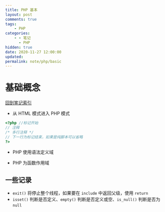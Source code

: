 ```yaml
---
title: PHP 基本
layout: post
comments: true
tags:
    - PHP
categories:
    - - 笔记
      - PHP
hidden: true
date: 2020-11-27 12:00:00
updated:
permalink: note/php/basic
---
```


# 基础概念

[回到笔记索引](note/php/index)

-   从 HTML 模式进入 PHP 模式

```PHP
<?php //标记开始
// 注释
/* 多行注释 */
// 下一行为标记结束，如果是纯脚本可以省略
?>
```

-   PHP 使用语法定义域

-   PHP 为函数作用域

## 一些记录

-   `exit()` 将停止整个线程，如果要在 `include` 中返回父级，使用 `return`
-   `isset()` 判断是否定义、`empty()` 判断是否定义或空、`is_null()` 判断是否为 `null`
